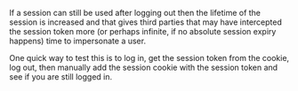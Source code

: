 If a session can still be used after logging out then the lifetime of the session is increased and that gives third parties that may have intercepted the session token more (or perhaps infinite, if no absolute session expiry happens) time to impersonate a user.

One quick way to test this is to log in, get the session token from the cookie, log out, then manually add the session cookie with the session token and see if you are still logged in.
